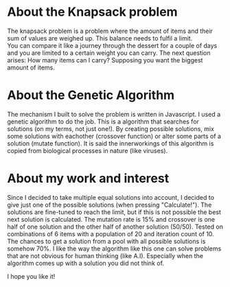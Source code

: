 # About the Knapsack problem

The knapsack problem is a problem where the amount of items and their sum of values are weighed up. 
This balance needs to fulfil a limit.  
You can compare it like a journey through the dessert for a couple of days and you are limited to a certain weight you can carry.
The next question arises: How many items can I carry? Supposing you want the biggest amount of items.

# About the Genetic Algorithm

The mechanism I built to solve the problem is written in Javascript.
I used a genetic algorithm to do the job. This is a algorithm that searches for solutions (on my terms, not just one!). 
By creating possible solutions, mix some solutions with eachother (crossover function) or alter some parts of a solution (mutate function). 
It is said the innerworkings of this algorithm is copied from biological processes in nature (like viruses). 

# About my work and interest
Since I decided to take multiple equal solutions into account, I decided to give just one of the possible solutions (when pressing "Calculate!").
The solutions are fine-tuned to reach the limit, but if this is not possible the best next solution is calculated.
The mutation rate is 15% and crossover is one half of one solution and the other half of another solution (50/50).
Tested on combinations of 6 items with a population of 20 and iteration count of 10. The chances to get a solution from a pool with all possible solutions is somehow 70%.
I like the way the algorithm like this one can solve problems that are not obvious for human thinking (like A.I). Especially when the algorithm comes up with a solution you did not think of.

I hope you like it!


